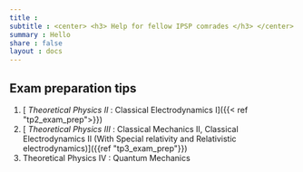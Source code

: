 ```yaml
---
title :
subtitle : <center> <h3> Help for fellow IPSP comrades </h3> </center>
summary : Hello
share : false
layout : docs
---
```


## Exam preparation tips
1. [ _Theoretical Physics II_ : Classical Electrodynamics I]({{< ref "tp2_exam_prep">}})
2. [ _Theoretical Physics III_ :  Classical Mechanics II, Classical Electrodynamics II (With Special relativity and Relativistic electrodynamics)]({{ref "tp3_exam_prep"}})
3. Theoretical Physics IV : Quantum Mechanics
